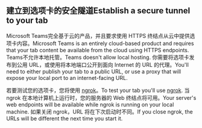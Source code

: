 ## <a name="establish-a-secure-tunnel-to-your-tab"></a><span data-ttu-id="ff56e-101">建立到选项卡的安全隧道</span><span class="sxs-lookup"><span data-stu-id="ff56e-101">Establish a secure tunnel to your tab</span></span>

<span data-ttu-id="ff56e-102">Microsoft Teams完全基于云的产品，并且要求使用 HTTPS 终结点从云中提供选项卡内容。</span><span class="sxs-lookup"><span data-stu-id="ff56e-102">Microsoft Teams is an entirely cloud-based product and requires that your tab content be available from the cloud using HTTPS endpoints.</span></span> <span data-ttu-id="ff56e-103">Teams不允许本地托管。</span><span class="sxs-lookup"><span data-stu-id="ff56e-103">Teams doesn't allow local hosting.</span></span> <span data-ttu-id="ff56e-104">你需要将选项卡发布到公用 URL，或使用将本地端口公开到面向 Internet 的 URL 的代理。</span><span class="sxs-lookup"><span data-stu-id="ff56e-104">You'll need to either publish your tab to a public URL, or use a proxy that will expose your local port to an internet-facing URL.</span></span>

<span data-ttu-id="ff56e-105">若要测试您的选项卡，您将使用 [ngrok](https://ngrok.com/docs)。</span><span class="sxs-lookup"><span data-stu-id="ff56e-105">To test your tab you'll use [ngrok](https://ngrok.com/docs).</span></span> <span data-ttu-id="ff56e-106">当 ngrok 在本地计算机上运行时，您的服务器的 Web 终结点将可用。</span><span class="sxs-lookup"><span data-stu-id="ff56e-106">Your server's web endpoints will be available while ngrok is running on your local machine.</span></span> <span data-ttu-id="ff56e-107">如果关闭 ngrok，URL 将在下次启动时不同。</span><span class="sxs-lookup"><span data-stu-id="ff56e-107">If you close ngrok, the URLs will be different the next time you start it.</span></span>